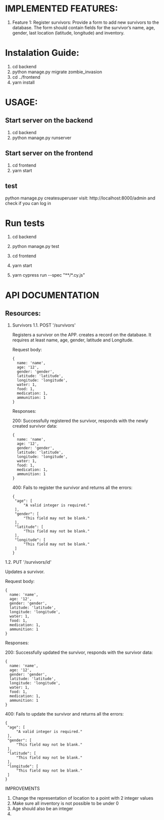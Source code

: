 # IMPLEMENTED FEATURES:

1. Feature 1:
Register survivors: Provide a form to add new survivors to the database.
The form should contain fields for the survivor’s name, age, gender, last location (latitude, longitude) and inventory.


# Instalation Guide:
1. cd backend
2. python manage.py migrate zombie_invasion
3. cd ../frontend
4. yarn install

# USAGE:

## Start server on the backend
1. cd backend
2. python manage.py runserver

## Start server on the frontend
1. cd frontend
2. yarn start

## test
python manage.py createsuperuser
visit: http://localhost:8000/admin and check if you can log in

# Run tests
1. cd backend
2. python manage.py test

1. cd frontend
2. yarn start
3. yarn cypress run --spec "**/*.cy.js"

# API DOCUMENTATION

## Resources:

1. Survivors
1.1. POST '/survivors'

   Registers a survivor on the APP. creates a record on the database. It requires at least name, age, gender, latitude and Longitude.

   Request body:
   ```
   {
     name: 'name',
     age: '12',
     gender: 'gender',
     latitude: 'latitude',
     longitude: 'longitude',
     water: 1,
     food: 1,
     medication: 1,
     ammunition: 1
   }
   ```
   Responses:

   200: Successfully registered the survivor, responds with the newly created survivor data:
   ```
   {
     name: 'name',
     age: '12',
     gender: 'gender',
     latitude: 'latitude',
     longitude: 'longitude',
     water: 1,
     food: 1,
     medication: 1,
     ammunition: 1
   }
   ```

   400: Fails to register the survivor and returns all the errors:
   ```
   {
    "age": [
        "A valid integer is required."
    ],
    "gender": [
        "This field may not be blank."
    ],
    "latitude": [
        "This field may not be blank."
    ],
    "longitude": [
        "This field may not be blank."
    ]
   }
   ```

1.2. PUT '/survivors/id'

  Updates a survivor.

   Request body:
   ```
   {
     name: 'name',
     age: '12',
     gender: 'gender',
     latitude: 'latitude',
     longitude: 'longitude',
     water: 1,
     food: 1,
     medication: 1,
     ammunition: 1
   }
   ```
   Responses:

   200: Successfully updated the survivor, responds with the survivor data:
   ```
   {
     name: 'name',
     age: '12',
     gender: 'gender',
     latitude: 'latitude',
     longitude: 'longitude',
     water: 1,
     food: 1,
     medication: 1,
     ammunition: 1
   }
   ```

   400: Fails to update the survivor and returns all the errors:
   ```
   {
    "age": [
        "A valid integer is required."
    ],
    "gender": [
        "This field may not be blank."
    ],
    "latitude": [
        "This field may not be blank."
    ],
    "longitude": [
        "This field may not be blank."
    ]
   }
   ```

IMPROVEMENTS

1. Change the representation of location to a point with 2 integer values
2. Make sure all inventory is not possible to be under 0
3. Age should also be an integer
4.
